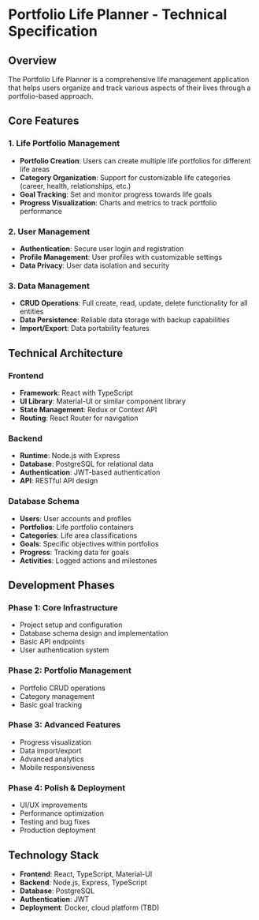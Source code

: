 # Portfolio Life Planner - Technical Specification

## Overview
The Portfolio Life Planner is a comprehensive life management application that helps users organize and track various aspects of their lives through a portfolio-based approach.

## Core Features

### 1. Life Portfolio Management
- **Portfolio Creation**: Users can create multiple life portfolios for different life areas
- **Category Organization**: Support for customizable life categories (career, health, relationships, etc.)
- **Goal Tracking**: Set and monitor progress towards life goals
- **Progress Visualization**: Charts and metrics to track portfolio performance

### 2. User Management
- **Authentication**: Secure user login and registration
- **Profile Management**: User profiles with customizable settings
- **Data Privacy**: User data isolation and security

### 3. Data Management
- **CRUD Operations**: Full create, read, update, delete functionality for all entities
- **Data Persistence**: Reliable data storage with backup capabilities
- **Import/Export**: Data portability features

## Technical Architecture

### Frontend
- **Framework**: React with TypeScript
- **UI Library**: Material-UI or similar component library
- **State Management**: Redux or Context API
- **Routing**: React Router for navigation

### Backend
- **Runtime**: Node.js with Express
- **Database**: PostgreSQL for relational data
- **Authentication**: JWT-based authentication
- **API**: RESTful API design

### Database Schema
- **Users**: User accounts and profiles
- **Portfolios**: Life portfolio containers
- **Categories**: Life area classifications
- **Goals**: Specific objectives within portfolios
- **Progress**: Tracking data for goals
- **Activities**: Logged actions and milestones

## Development Phases

### Phase 1: Core Infrastructure
- Project setup and configuration
- Database schema design and implementation
- Basic API endpoints
- User authentication system

### Phase 2: Portfolio Management
- Portfolio CRUD operations
- Category management
- Basic goal tracking

### Phase 3: Advanced Features
- Progress visualization
- Data import/export
- Advanced analytics
- Mobile responsiveness

### Phase 4: Polish & Deployment
- UI/UX improvements
- Performance optimization
- Testing and bug fixes
- Production deployment

## Technology Stack
- **Frontend**: React, TypeScript, Material-UI
- **Backend**: Node.js, Express, TypeScript
- **Database**: PostgreSQL
- **Authentication**: JWT
- **Deployment**: Docker, cloud platform (TBD)
